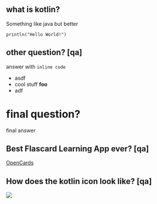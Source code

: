 ## what is kotlin?

Something like java but  better

```
println("Hello World!")
```


## other question? [qa]

answer with `inline code`
* asdf
* cool stuff **foo**
* adf

# final question?

final answer


## Best Flascard Learning App ever? [qa]


[OpenCards](http://opencards.info)

## How does the kotlin icon look like? [qa]

![](.kotlin_qa.images/kotlin_250x250.png)
